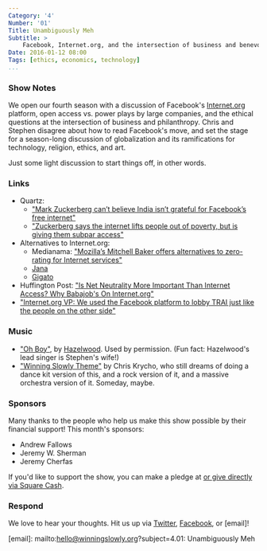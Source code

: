 ```yaml
---
Category: '4'
Number: '01'
Title: Unambiguously Meh
Subtitle: >
    Facebook, Internet.org, and the intersection of business and benevolence.
Date: 2016-01-12 08:00
Tags: [ethics, economics, technology]
...
```


### Show Notes

We open our fourth season with a discussion of Facebook's [Internet.org]
platform, open access vs. power plays by large companies, and the ethical
questions at the intersection of business and philanthropy. Chris and Stephen
disagree about how to read Facebook's move, and set the stage for a season-long
discussion of globalization and its ramifications for technology, religion,
ethics, and art.

[Internet.org]: https://info.internet.org/en/

Just some light discussion to start things off, in other words.


### Links

  - Quartz:
      + ["Mark Zuckerberg can’t believe India isn’t grateful for Facebook’s free
        internet"][qz1]
      + ["Zuckerberg says the internet lifts people out of poverty, but is
        giving them subpar access"][qz2]
  - Alternatives to Internet.org:
      + Medianama: ["Mozilla’s Mitchell Baker offers alternatives to zero-rating
        for Internet services"][moz]
      + [Jana]
      + [Gigato]
  - Huffington Post: ["Is Net Neutrality More Important Than Internet Access?
    Why Babajob's On Internet.org"][hp]
  - ["Internet.org VP: We used the Facebook platform to lobby TRAI just like the
    people on the other side"][VP]

[qz1]: http://qz.com/582587/mark-zuckerberg-cant-believe-india-isnt-grateful-for-facebooks-free-internet/
[qz2]: http://qz.com/541595/zuckerberg-says-the-internet-lifts-people-out-of-poverty-but-is-giving-them-subpar-access/
[moz]: http://www.medianama.com/2015/05/223-mozillas-mitchell-baker-offers-alternatives-to-zero-rating-for-internet-services/
[Jana]: https://jana.com
[Gigato]: http://www.gigato.co
[hp]: http://www.huffingtonpost.in/sean-blagsvedt/net-neutrality-vs-internet-access_b_7030332.html?utm_hp_ref=india
[VP]: http://scroll.in/article/778881/internet-org-vp-we-used-the-facebook-platform-to-lobby-trai-just-like-the-people-on-the-other-side


### Music

  - ["Oh Boy"](https://hazelwood.bandcamp.com/track/oh-boy), by
    [Hazelwood](https://hazelwood.bandcamp.com). Used by permission. (Fun fact:
    Hazelwood's lead singer is Stephen's wife!)
  - ["Winning Slowly Theme"](//soundcloud.com/chriskrycho/winning-slowly)
    by Chris Krycho, who still dreams of doing a dance kit version of this, and
    a rock version of it, and a massive orchestra version of it. Someday, maybe.


### Sponsors

Many thanks to the people who help us make this show possible by their financial
support! This month's sponsors:

  - Andrew Fallows
  - Jeremy W. Sherman
  - Jeremy Cherfas

If you'd like to support the show, you can make a pledge at <a href='https://www.patreon.com/winningslowly' rel='payment'> or give
directly via [Square Cash].

[Patreon]: //www.patreon.com/winningslowly
[Square Cash]: //cash.me/$winningslowly


### Respond

We love to hear your thoughts. Hit us up via [Twitter], [Facebook], or [email]!

[Twitter]: //www.twitter.com/winningslowly
[Facebook]: //www.facebook.com/winningslowlypodcast
[email]: mailto:hello@winningslowly.org?subject=4.01: Unambiguously Meh
